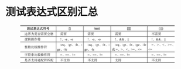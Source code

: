 # 测试表达式区别汇总



<figure><img src="../../.gitbook/assets/image (14).png" alt=""><figcaption></figcaption></figure>

